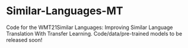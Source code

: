 # Similar-Languages-MT
Code for the WMT21Similar Languages: Improving Similar Language Translation With Transfer Learning. Code/data/pre-trained models to be released soon!
